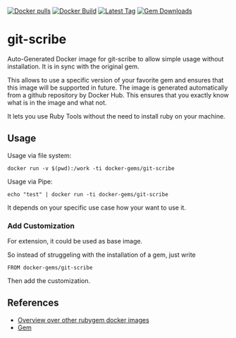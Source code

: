 [![Docker pulls](https://img.shields.io/docker/pulls/rubygem/git-scribe.svg)](https://hub.docker.com/r/rubygem/git-scribe/)
[![Docker Build](https://img.shields.io/docker/automated/rubygem/git-scribe.svg)](https://hub.docker.com/r/rubygem/git-scribe/)
[![Latest Tag](https://img.shields.io/github/tag/docker-rubygem/git-scribe.svg)](https://hub.docker.com/r/rubygem/git-scribe/)
[![Gem Downloads](https://img.shields.io/gem/dt/git-scribe.svg)](https://rubygems.org/gems/git-scribe/)
# git-scribe

Auto-Generated Docker image for git-scribe to allow simple usage without installation.
It is in sync with the original gem.

This allows to use a specific version of your favorite gem and ensures that this image will be supported in future.
The image is generated automatically from a github repository by Docker Hub.
This ensures that you exactly know what is in the image and what not.

It lets you use Ruby Tools without the need to install ruby on your machine.

## Usage

Usage via file system:

`docker run -v $(pwd):/work -ti docker-gems/git-scribe`

Usage via Pipe:

`echo "test" | docker run -ti docker-gems/git-scribe`

It depends on your specific use case how your want to use it.

### Add Customization

For extension, it could be used as base image.

So instead of struggeling with the installation of a gem, just write

`FROM docker-gems/git-scribe`

Then add the customization.

## References

 - [Overview over other rubygem docker images](https://github.com/thinkbot/docker-rubygem)
 - [Gem](https://rubygems.org/gems/git-scribe/)
